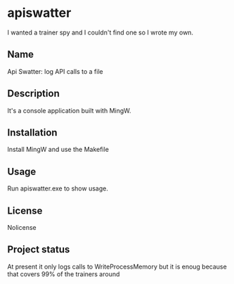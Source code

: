 # apiswatter
I wanted a trainer spy and I couldn't find one so I wrote my own.

## Name
Api Swatter: log API calls to a file

## Description
It's a console application built with MingW.

## Installation
Install MingW and use the Makefile

## Usage
Run apiswatter.exe to show usage.

## License
Nolicense

## Project status
At present it only logs calls to WriteProcessMemory but it is enoug because that covers 99% of the trainers around
